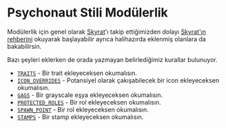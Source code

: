 # Psychonaut Stili Modülerlik

Modülerlik için genel olarak [Skyrat](https://github.com/Skyrat-SS13/Skyrat-tg)'ı takip ettiğimizden dolayı [Skyrat'ın rehberini](https://github.com/Skyrat-SS13/Skyrat-tg/blob/master/modular_skyrat/readme.md) okuyarak başlayabilir ayrıca halihazırda eklenmiş olanlara da bakabilirsin.

Bazı şeyleri eklerken de orada yazmayan belirlediğimiz kurallar bulunuyor.

- [`TRAITS`](modules/traits/README.md "modular_psychonaut/modules/traits/README.md") - Bir trait ekleyeceksen okumalısın.
- [`ICON_OVERRIDES`](modules/icon_overrides/README.md "modular_psychonaut/modules/icon_overrides/README.md") - Potansiyel olarak çakışabilecek bir icon ekleyeceksen okumalısın.
- [`GAGS`](modules/GAGS/README.md "modular_psychonaut/modules/GAGS/README.md") - Bir grayscale eşya ekleyeceksen okumalısın.
- [`PROTECTED_ROLES`](modules/protected_roles/README.md "modular_psychonaut/modules/protected_roles/README.md") - Bir rol ekleyeceksen okumalısın.
- [`SPAWN_POINT`](modules/spawn_point/README.md "modular_psychonaut/modules/spawn_point/README.md") - Bir rol ekleyeceksen okumalısın.
- [`STAMPS`](modules/stamps/README.md "modular_psychonaut/modules/stamps/README.md") - Bir stamp ekleyeceksen okumalısın.
